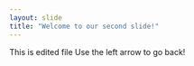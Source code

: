 ```yaml
---
layout: slide
title: "Welcome to our second slide!"
---
```

This is edited file
Use the left arrow to go back!
